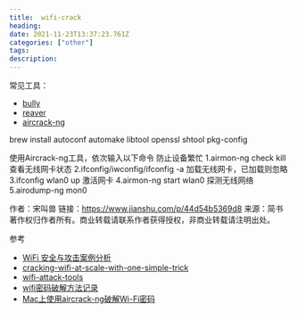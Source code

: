 ```yaml
---
title:  wifi-crack
heading: 
date: 2021-11-23T13:37:23.761Z
categories: ["other"]
tags: 
description: 
---
```


常见工具：  

- [bully](https://www.kali.org/tools/bully/)
- [reaver](https://www.kali.org/tools/reaver/)
- [aircrack-ng](https://www.aircrack-ng.org/doku.php?id=install_aircrack#installing_on_mac_osx)


 
brew install autoconf automake libtool openssl shtool pkg-config


使用Aircrack-ng工具，依次输入以下命令
防止设备繁忙
1.airmon-ng check kill
查看无线网卡状态
2.ifconfig/iwconfig/ifconfig -a
加载无线网卡，已加载则忽略
3.ifconfig wlan0 up
激活网卡
4.airmon-ng start wlan0
探测无线网络
5.airodump-ng mon0

作者：宋叫兽
链接：https://www.jianshu.com/p/44d54b5369d8
来源：简书
著作权归作者所有。商业转载请联系作者获得授权，非商业转载请注明出处。

参考  
- [WiFi 安全与攻击案例分析](https://paper.seebug.org/1159/)
- [cracking-wifi-at-scale-with-one-simple-trick](https://www.cyberark.com/resources/threat-research-blog/cracking-wifi-at-scale-with-one-simple-trick)
- [wifi-attack-tools](https://linuxhint.com/wireless-attack-tools-kali-linux/)
- [wifi密码破解方法记录](https://www.jianshu.com/p/44d54b5369d8)
- [Mac上使用aircrack-ng破解Wi-Fi密码](https://uare.github.io/2016/cracking-wifi-by-aircrack-ng-on-mac)